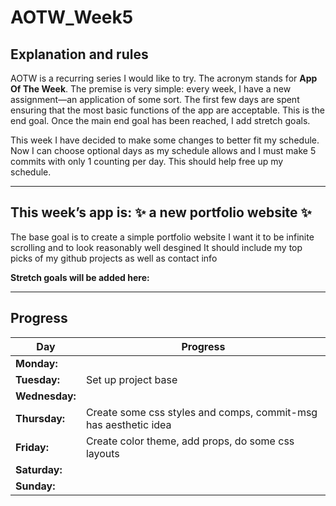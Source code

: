 # AOTW_Week5

## Explanation and rules

AOTW is a recurring series I would like to try. The acronym stands for **App Of The Week**.
The premise is very simple: every week, I have a new assignment—an application of some sort.
The first few days are spent ensuring that the most basic functions of the app are acceptable.
This is the end goal. Once the main end goal has been reached, I add stretch goals.

This week I have decided to make some changes to better fit my schedule. Now I can choose 
optional days as my schedule allows and I must make 5 commits with only 1 counting per
day. This should help free up my schedule.

---

## This week’s app is: :sparkles: a new portfolio website :sparkles:
The base goal is to create a simple portfolio website 
I want it to be infinite scrolling and to look reasonably well desgined
It should include my top picks of my github projects as well as contact info

**Stretch goals will be added here:**  

---


## Progress
| **Day**       | **Progress**                                                   |
|---------------|----------------------------------------------------------------|
| **Monday:**   |                                                                |
| **Tuesday:**  | Set up project base                                            |
| **Wednesday:**|                                                                |
| **Thursday:** | Create some css styles and comps, commit-msg has aesthetic idea|
| **Friday:**   | Create color theme, add props, do some css layouts             |
| **Saturday:** |                                                                |
| **Sunday:**   |                                                                |
